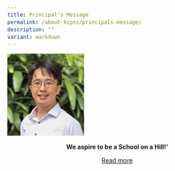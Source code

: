 ```yaml
---
title: Principal's Message
permalink: /about-kcpss/principals-message/
description: ""
variant: markdown
---
```

<p></p><div class="isomer-image-wrapper"><img style="width:35%;margin-center:15px;" height="auto" width="100%" src="/images/About%20KCPSS/Principal.jpg"></div><p></p><p style="text-align:center"><strong>We aspire to be a School on a Hill!’</strong></p><p style="text-align:center"><a href="https://staging.d38b8pvh8spt44.amplifyapp.com/principals-message-page/2025/" rel="noopener noreferrer nofollow" target="_blank">Read more</a></p>